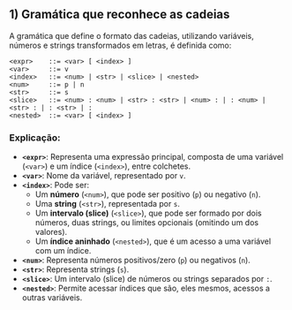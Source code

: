 
## 1) **Gramática que reconhece as cadeias**

A gramática que define o formato das cadeias, utilizando variáveis, números e strings transformados em letras, é definida como:

```bnf
<expr>    ::= <var> [ <index> ]
<var>     ::= v
<index>   ::= <num> | <str> | <slice> | <nested>
<num>     ::= p | n
<str>     ::= s
<slice>   ::= <num> : <num> | <str> : <str> | <num> : | : <num> | <str> : | : <str> | :
<nested>  ::= <var> [ <index> ]
```

### Explicação:
- **`<expr>`**: Representa uma expressão principal, composta de uma variável (`<var>`) e um índice (`<index>`), entre colchetes.
- **`<var>`**: Nome da variável, representado por `v`.
- **`<index>`**: Pode ser:
  - Um **número** (`<num>`), que pode ser positivo (`p`) ou negativo (`n`).
  - Uma **string** (`<str>`), representada por `s`.
  - Um **intervalo (slice)** (`<slice>`), que pode ser formado por dois números, duas strings, ou limites opcionais (omitindo um dos valores).
  - Um **índice aninhado** (`<nested>`), que é um acesso a uma variável com um índice.
- **`<num>`**: Representa números positivos/zero (`p`) ou negativos (`n`).
- **`<str>`**: Representa strings (`s`).
- **`<slice>`**: Um intervalo (slice) de números ou strings separados por `:`.
- **`<nested>`**: Permite acessar índices que são, eles mesmos, acessos a outras variáveis.
```
